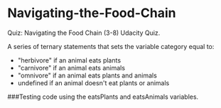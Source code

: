 # Navigating-the-Food-Chain
Quiz: Navigating the Food Chain (3-8) Udacity Quiz. 

A series of ternary statements that sets the variable category equal to:

- "herbivore" if an animal eats plants
- "carnivore" if an animal eats animals
- "omnivore" if an animal eats plants and animals
- undefined if an animal doesn't eat plants or animals

###Testing code using the eatsPlants and eatsAnimals variables.

